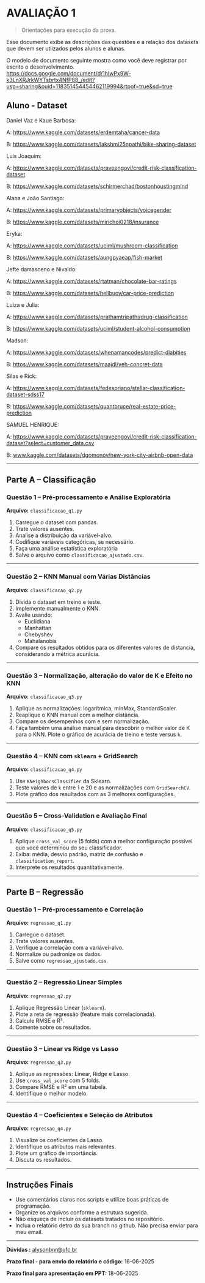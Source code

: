 # AVALIAÇÃO 1
> Orientações para execução da prova.

Esse documento exibe as descrições das questões e a relação dos datasets que devem ser utiizados 
pelos alunos e alunas.

O modelo de documento seguinte mostra como você deve registrar por escrito o desenvolvimento. 
https://docs.google.com/document/d/1hIwPx9W-k3LnXRJrkWYTsbrtx4NfP88_/edit?usp=sharing&ouid=118351454454462119994&rtpof=true&sd=true

##  Aluno - Dataset

Daniel Vaz e Kaue Barbosa: 

A: https://www.kaggle.com/datasets/erdemtaha/cancer-data 

B: https://www.kaggle.com/datasets/lakshmi25npathi/bike-sharing-dataset



Luis Joaquim: 

A: https://www.kaggle.com/datasets/praveengovi/credit-risk-classification-dataset

B: https://www.kaggle.com/datasets/schirmerchad/bostonhoustingmlnd

Alana e João Santiago: 

A: https://www.kaggle.com/datasets/primaryobjects/voicegender

B: https://www.kaggle.com/datasets/mirichoi0218/insurance

Eryka: 

A: https://www.kaggle.com/datasets/uciml/mushroom-classification

B:  https://www.kaggle.com/datasets/aungpyaeap/fish-market

 

Jefte damasceno e Nivaldo: 

A: https://www.kaggle.com/datasets/rtatman/chocolate-bar-ratings

B:  https://www.kaggle.com/datasets/hellbuoy/car-price-prediction

Luiza e Julia: 

A: https://www.kaggle.com/datasets/prathamtripathi/drug-classification

B:  https://www.kaggle.com/datasets/uciml/student-alcohol-consumption


Madson:

A: https://www.kaggle.com/datasets/whenamancodes/predict-diabities

B: https://www.kaggle.com/datasets/maajdl/yeh-concret-data


Silas e Rick:

A: https://www.kaggle.com/datasets/fedesoriano/stellar-classification-dataset-sdss17

B: https://www.kaggle.com/datasets/quantbruce/real-estate-price-prediction

SAMUEL HENRIQUE: 

A: https://www.kaggle.com/datasets/praveengovi/credit-risk-classification-dataset?select=customer_data.csv

B: www.kaggle.com/datasets/dgomonov/new-york-city-airbnb-open-data

---

## Parte A – Classificação

### Questão 1 – Pré-processamento e Análise Exploratória  
**Arquivo:** `classificacao_q1.py`

1. Carregue o dataset com pandas.  
2. Trate valores ausentes.  
3. Analise a distribuição da variável-alvo.  
4. Codifique variáveis categóricas, se necessário.  
5. Faça uma análise estatística exploratória
5. Salve o arquivo como `classificacao_ajustado.csv`.

---

### Questão 2 – KNN Manual com Várias Distâncias  
**Arquivo:** `classificacao_q2.py`

1. Divida o dataset em treino e teste.  
2. Implemente manualmente o KNN.  
3. Avalie usando:
   - Euclidiana
   - Manhattan
   - Chebyshev
   - Mahalanobis  
4. Compare os resultados obtidos para os diferentes valores de distancia, considerando a métrica acurácia.

---

### Questão 3 – Normalização, alteração do valor de K e Efeito no KNN  
**Arquivo:** `classificacao_q3.py`

1. Aplique as normalizações: logarítmica, minMax, StandardScaler.  
2. Reaplique o KNN manual com a melhor distância.  
3. Compare os desempenhos com e sem normalização.
4. Faça também uma análise manual para descobrir o melhor valor de K para o KNN. Plote o gráfico de acurácia de treino e teste versus `k`.

---

### Questão 4 – KNN com `sklearn` + GridSearch  
**Arquivo:** `classificacao_q4.py`

1. Use `KNeighborsClassifier` da Sklearn.  
2. Teste valores de `k` entre 1 e 20 e as normalizações com `GridSearchCV`.  
3. Plote gráfico dos resultados com as 3 melhores configurações.  


---

### Questão 5 – Cross-Validation e Avaliação Final  
**Arquivo:** `classificacao_q5.py`

1. Aplique `cross_val_score` (5 folds) com a melhor configuração possível que você determinou do seu classificador.  
2. Exiba: média, desvio padrão, matriz de confusão e `classification_report`.  
3. Interprete os resultados quantitativamente.

---

## Parte B – Regressão

### Questão 1 – Pré-processamento e Correlação  
**Arquivo:** `regressao_q1.py`

1. Carregue o dataset.  
2. Trate valores ausentes.  
3. Verifique a correlação com a variável-alvo.  
4. Normalize ou padronize os dados.  
5. Salve como `regressao_ajustado.csv`.

---

### Questão 2 – Regressão Linear Simples  
**Arquivo:** `regressao_q2.py`

1. Aplique Regressão Linear (`sklearn`).  
2. Plote a reta de regressão (feature mais correlacionada).  
3. Calcule RMSE e R².  
4. Comente sobre os resultados.

---

### Questão 3 – Linear vs Ridge vs Lasso  
**Arquivo:** `regressao_q3.py`

1. Aplique as regressões: Linear, Ridge e Lasso.  
2. Use `cross_val_score` com 5 folds.  
3. Compare RMSE e R² em uma tabela.  
4. Identifique o melhor modelo.

---

### Questão 4 – Coeficientes e Seleção de Atributos  
**Arquivo:** `regressao_q4.py`

1. Visualize os coeficientes da Lasso.  
2. Identifique os atributos mais relevantes.  
3. Plote um gráfico de importância.  
4. Discuta os resultados.

---

## Instruções Finais

- Use comentários claros nos scripts e utilize boas práticas de programação.  
- Organize os arquivos conforme a estrutura sugerida.  
- Não esqueça de incluir os datasets tratados no repositório.
- Inclua o relatório detro da sua branch no github. Não precisa enviar para meu email.

---

**Dúvidas :** alysonbnr@ufc.br   

**Prazo final - para envio do relatório e código:**  16-06-2025

**Prazo final para apresentação em PPT:**  18-06-2025
